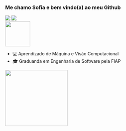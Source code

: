 ### Me chamo Sofia e bem vindo(a) ao meu Github
<div>
  <a href = "mailto:sofiawko@gmail.com"><img src="https://img.shields.io/badge/Gmail-red?style=flat&logo=Gmail&logoColor=white" target="_blank"></a>
  <a href="https://www.linkedin.com/in/sofia-sawczenko" target="_blank"><img src="https://img.shields.io/badge/LinkedIn-blue?style=flat&logo=linkedin&labelColor=blue" target="_blank"></a>   
<div>
  <img src="https://media.giphy.com/media/vFKqnCdLPNOKc/giphy.gif" width="80" height="80" />
</div>
<ul>
  <li>💻 Aprendizado de Máquina e Visão Computacional</li>
  <li>🎓 Graduanda em Engenharia de Software pela FIAP</li>
</ul>     
<div>
  <img height="180em" src="https://github-readme-stats.vercel.app/api/top-langs/?username=sofiasawczenko&layout=compact&langs_count=8&theme=dracula"width="200" height="200"/>
</div>
